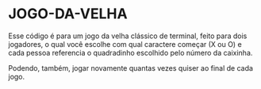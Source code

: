 # JOGO-DA-VELHA
<p>Esse código é para um jogo da velha clássico de terminal, feito para dois jogadores, o qual você escolhe com qual caractere começar (X ou O) e cada pessoa referencia o quadradinho escolhido pelo número da caixinha.</p>
<p>Podendo, também, jogar novamente quantas vezes quiser ao final de cada jogo.</p>
